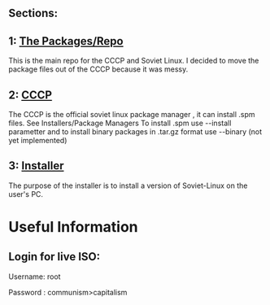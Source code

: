

## Sections:

## 1:  [The Packages/Repo](https://soviet-linux.github.io/delevopment-docs//repo)
This is the main repo for the CCCP and Soviet Linux. I decided to move the package files out of the CCCP because it was messy.
## 2: [CCCP](https://soviet-linux.github.io/delevopment-docs//cccp)
The CCCP is the official soviet linux package manager , it can install .spm files. See Installers/Package Managers To install .spm use --install parametter and to install binary packages in .tar.gz format use --binary (not yet implemented)
## 3: [Installer](https://soviet-linux.github.io/delevopment-docs//installer)
The purpose of the installer is to install a version of Soviet-Linux on the user's PC.


# Useful Information


Login for live ISO:
------------------

Username: root

Password : communism>capitalism
